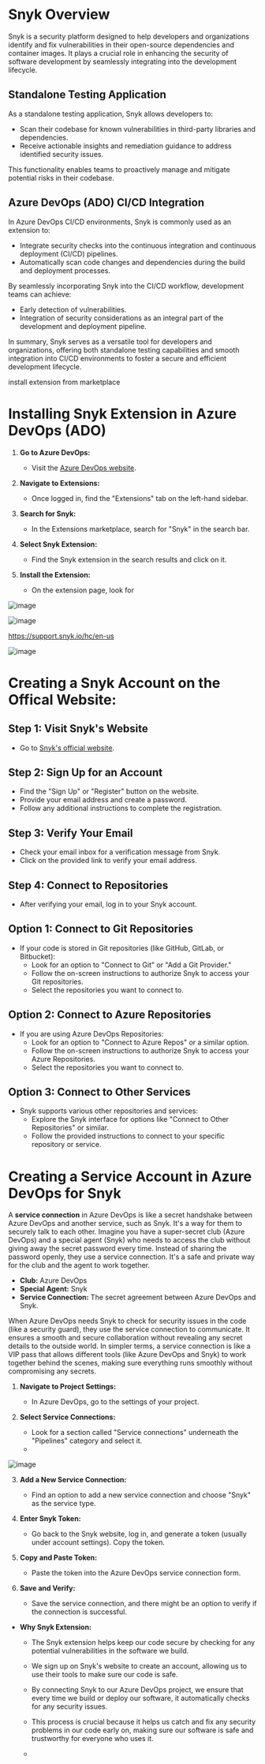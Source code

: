 # Snyk Overview

Snyk is a security platform designed to help developers and organizations identify and fix vulnerabilities in their open-source dependencies and container images. It plays a crucial role in enhancing the security of software development by seamlessly integrating into the development lifecycle.

## Standalone Testing Application

As a standalone testing application, Snyk allows developers to:

- Scan their codebase for known vulnerabilities in third-party libraries and dependencies.
- Receive actionable insights and remediation guidance to address identified security issues.

This functionality enables teams to proactively manage and mitigate potential risks in their codebase.

## Azure DevOps (ADO) CI/CD Integration

In Azure DevOps CI/CD environments, Snyk is commonly used as an extension to:

- Integrate security checks into the continuous integration and continuous deployment (CI/CD) pipelines.
- Automatically scan code changes and dependencies during the build and deployment processes.

By seamlessly incorporating Snyk into the CI/CD workflow, development teams can achieve:

- Early detection of vulnerabilities.
- Integration of security considerations as an integral part of the development and deployment pipeline.

In summary, Snyk serves as a versatile tool for developers and organizations, offering both standalone testing capabilities and smooth integration into CI/CD environments to foster a secure and efficient development lifecycle.


install extension from marketplace

# Installing Snyk Extension in Azure DevOps (ADO)

1. **Go to Azure DevOps:**
   - Visit the [Azure DevOps website](https://dev.azure.com/).

2. **Navigate to Extensions:**
   - Once logged in, find the "Extensions" tab on the left-hand sidebar.

3. **Search for Snyk:**
   - In the Extensions marketplace, search for "Snyk" in the search bar.

4. **Select Snyk Extension:**
   - Find the Snyk extension in the search results and click on it.

5. **Install the Extension:**
   - On the extension page, look for 

![image](https://github.com/mindmotivate/ADO_Basic_Pipeline/assets/130941970/5c1b592e-ff45-4e70-b307-a6b7de1fae44)

![image](https://github.com/mindmotivate/ADO_Basic_Pipeline/assets/130941970/7524cf96-1cd5-4aad-97e6-4a5e9eee75c7)



https://support.snyk.io/hc/en-us

![image](https://github.com/mindmotivate/ADO_Basic_Pipeline/assets/130941970/ac3c2d33-9bd1-4101-aa99-da339083fb69)






# Creating a Snyk Account on the Offical Website:

## Step 1: Visit Snyk's Website

- Go to [Snyk's official website](https://snyk.io/).

## Step 2: Sign Up for an Account

- Find the "Sign Up" or "Register" button on the website.
- Provide your email address and create a password.
- Follow any additional instructions to complete the registration.

## Step 3: Verify Your Email

- Check your email inbox for a verification message from Snyk.
- Click on the provided link to verify your email address.

## Step 4: Connect to Repositories

- After verifying your email, log in to your Snyk account.

## Option 1: Connect to Git Repositories

- If your code is stored in Git repositories (like GitHub, GitLab, or Bitbucket):
  - Look for an option to "Connect to Git" or "Add a Git Provider."
  - Follow the on-screen instructions to authorize Snyk to access your Git repositories.
  - Select the repositories you want to connect to.

## Option 2: Connect to Azure Repositories

- If you are using Azure DevOps Repositories:
  - Look for an option to "Connect to Azure Repos" or a similar option.
  - Follow the on-screen instructions to authorize Snyk to access your Azure Repositories.
  - Select the repositories you want to connect to.

## Option 3: Connect to Other Services

- Snyk supports various other repositories and services:
  - Explore the Snyk interface for options like "Connect to Other Repositories" or similar.
  - Follow the provided instructions to connect to your specific repository or service.







# Creating a Service Account in Azure DevOps for Snyk


A **service connection** in Azure DevOps is like a secret handshake between Azure DevOps and another service, such as Snyk. It's a way for them to securely talk to each other.
Imagine you have a super-secret club (Azure DevOps) and a special agent (Snyk) who needs to access the club without giving away the secret password every time. Instead of sharing the password openly, they use a service connection. It's a safe and private way for the club and the agent to work together.

- **Club:** Azure DevOps
- **Special Agent:** Snyk
- **Service Connection:** The secret agreement between Azure DevOps and Snyk.

When Azure DevOps needs Snyk to check for security issues in the code (like a security guard), they use the service connection to communicate. It ensures a smooth and secure collaboration without revealing any secret details to the outside world.
In simpler terms, a service connection is like a VIP pass that allows different tools (like Azure DevOps and Snyk) to work together behind the scenes, making sure everything runs smoothly without compromising any secrets.


1. **Navigate to Project Settings:**
   - In Azure DevOps, go to the settings of your project.

2. **Select Service Connections:**
   - Look for a section called "Service connections" underneath the "Pipelines" category and select it.
   - 
![image](https://github.com/mindmotivate/ADO_Basic_Pipeline/assets/130941970/1f920233-7ed4-462b-84b0-94dd4fd37be9)

3. **Add a New Service Connection:**
   - Find an option to add a new service connection and choose "Snyk" as the service type.

4. **Enter Snyk Token:**
   - Go back to the Snyk website, log in, and generate a token (usually under account settings). Copy the token.

5. **Copy and Paste Token:**
   - Paste the token into the Azure DevOps service connection form.

6. **Save and Verify:**
   - Save the service connection, and there might be an option to verify if the connection is successful.


- **Why Snyk Extension:**
  - The Snyk extension helps keep our code secure by checking for any potential vulnerabilities in the software we build.
  - We sign up on Snyk's website to create an account, allowing us to use their tools to make sure our code is safe.
  - By connecting Snyk to our Azure DevOps project, we ensure that every time we build or deploy our software, it automatically checks for any security issues.
  - This process is crucial because it helps us catch and fix any security problems in our code early on, making sure our software is safe and trustworthy for everyone who uses it.
 
  - 



  
